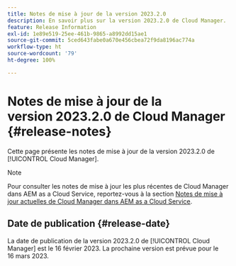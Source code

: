 ```yaml
---
title: Notes de mise à jour de la version 2023.2.0
description: En savoir plus sur la version 2023.2.0 de Cloud Manager.
feature: Release Information
exl-id: 1e89e519-25ee-461b-9865-a8992dd15ae1
source-git-commit: 5ced643fabe0a670e456cbea72f9da8196ac774a
workflow-type: ht
source-wordcount: '79'
ht-degree: 100%

---
```


# Notes de mise à jour de la version 2023.2.0 de Cloud Manager {#release-notes}

Cette page présente les notes de mise à jour de la version 2023.2.0 de [!UICONTROL Cloud Manager].

>[!NOTE]
>
>Pour consulter les notes de mise à jour les plus récentes de Cloud Manager dans AEM as a Cloud Service, reportez-vous à la section [Notes de mise à jour actuelles de Cloud Manager dans AEM as a Cloud Service](https://experienceleague.adobe.com/fr/docs/experience-manager-cloud-service/content/release-notes/cloud-manager/current).

## Date de publication {#release-date}

La date de publication de la version 2023.2.0 de [!UICONTROL Cloud Manager] est le 16 février 2023. La prochaine version est prévue pour le 16 mars 2023.
